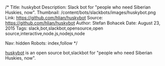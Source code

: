 /*
Title: huskybot
Description: Slack bot for "people who need Siberian Huskies, now".
Thumbnail: /content/bots/slackbots/images/huskybot.png
Link: https://github.com/hlian/huskybot
Source: https://github.com/hlian/huskybot
Author: Stefan Bohacek
Date: August 23, 2015
Tags: slack,bot,slackbot,opensource,open source,interactive,node.js,nodejs,node

Nav: hidden
Robots: index,follow
*/

[huskybot](https://github.com/hlian/huskybot) is an open source bot,slackbot for "people who need Siberian Huskies, now".